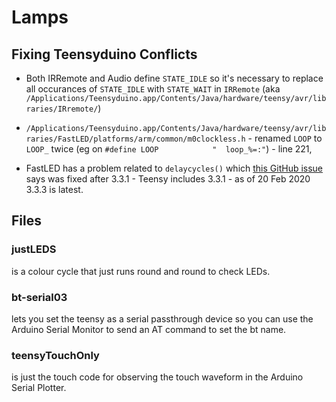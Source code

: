 # Lamps

## Fixing Teensyduino Conflicts

* Both IRRemote and Audio define `STATE_IDLE` so it's necessary to replace all occurances of `STATE_IDLE` with `STATE_WAIT` in `IRRemote` (aka `/Applications/Teensyduino.app/Contents/Java/hardware/teensy/avr/libraries/IRremote/`) 

* `/Applications/Teensyduino.app/Contents/Java/hardware/teensy/avr/libraries/FastLED/platforms/arm/common/m0clockless.h` - renamed `LOOP` to `LOOP_` twice (eg on `#define LOOP            "  loop_%=:"`) - line 221, 

* FastLED has a problem related to `delaycycles()` which [this GitHub issue](https://github.com/FastLED/FastLED/issues/870) says was fixed after 3.3.1 - Teensy includes 3.3.1 - as of 20 Feb 2020 3.3.3 is latest.

## Files

### justLEDS 

is a colour cycle that just runs round and round to check LEDs.

### bt-serial03 

lets you set the teensy as a serial passthrough device so you
can use the Arduino Serial Monitor to send an AT command to set the bt name.

### teensyTouchOnly

is just the touch code for observing the touch waveform
in the Arduino Serial Plotter.
